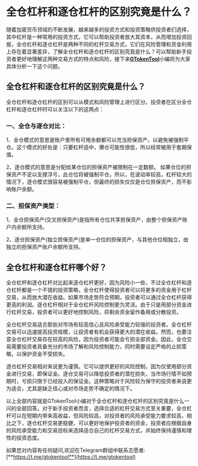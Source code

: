 # 全仓杠杆和逐仓杠杆的区别究竟是什么？

随着加密货币领域的不断发展，越来越多的投资方式和投资策略供投资者们选择，其中杠杆是一种常用的投资方式，它可以帮助投资者放大其资本，从而增加投资回报，全仓杠杆和逐仓杠杆是两种不同的杠杆交易方式，它们在风险管理和资金利用上存在着显著差异，了解全仓杠杆和逐仓杠杆的区别究竟是什么？可以帮助新手投资者更好地理解这两种交易方式的特点和风险，接下来[**GTokenTool**](https://docs.gtokentool.com/)小编将为大家具体分析一下这个问题。

## 全仓杠杆和逐仓杠杆的区别究竟是什么？

全仓杠杆和逐仓杠杆的区别可以从模式和风险管理上进行区分。投资者在区分全仓杠杆和逐仓杠杆时可以关注以下的这两点：

### 一、全仓与逐仓对比：

1、全仓模式的意思是账户里所有可用余额都可以充当担保资产，以避免被强制平仓。这个模式的好处是：只要杠杆适中，爆仓可能性很低，所以经常被用于套期保值。

2、逐仓模式的意思是分配给某仓位的担保资产被限制在一定数额。 如果仓位的担保资产不足以支撑浮亏，此仓位将被强制平仓。所以，在波动率较高，杠杆较大的情况下，逐仓模式很容易被强制平仓，但最终的损失仅仅是仓位担保资产，而不影响账户余额。

### 二、担保资产类型：

1、全仓担保资产(交叉担保资产)是指所有仓位共享担保资产，由整个担保资产账户内余额所支持。

2、逐仓担保资产(独立担保资产)是单一仓位的担保资产，与其他仓位相独立，由独立的担保资产账户余额所支持。

## 全仓杠杆和逐仓杠杆哪个好？

全仓杠杆和逐仓杠杆对比起来逐仓杠杆更好，因为风险小一些，不过全仓杠杆和逐仓杠杆都是一个不错的投资策略，全仓杠杆使得投资者可以将更多的资金用于杠杆交易，从而放大潜在收益。如果市场走势符合预期，投资者可以通过全仓杠杆获得更高的利润。逐仓杠杆相对于全仓杠杆风险控制更为灵活。由于只是用部分资金进行杠杆交易，投资者可以更好地控制风险，将剩余资金留作备用或分散投资。

全仓杠杆交易适合那些对市场有较高信心且风险承受能力较强的投资者。全仓杠杆交易可以迅速提高投资规模，让投资者有机会获得更大的潜在收益。然而，也要注意全仓杠杆交易存在较高的风险，因为投资者可能会亏损全部资金。因此，全仓交易需要投资者具备充分的市场了解和风险控制能力，同时需要设定严格的止损策略，以保护资金不受损失。

逐仓杠杆交易相对来说更为谨慎。它可以提供更好的风险控制，因为仅使用部分资金进行交易，即保证金。逐仓交易可以降低投资者的潜在损失，当市场行情不如预期时，亏损只限于已经投入的保证金。这种策略对于风险较为保守的投资者来说更为适合，尤其是缺乏信心或对市场走势不确定的情况下。

以上全部内容就是GTokenTool小编对于全仓杠杆和逐仓杠杆的区别究竟是什么一问的全部回答。对于新手投资者而言，选择合适的杠杆交易方式至关重要，全仓杠杆可以在短期内带来高收益，但风险较高，对投资者的风险承受能力要求较高，相比之下，逐仓杠杆交易更稳健，可以更好地保护投资者的资金，投资者应根据自身的风险承受能力和交易目标来选择适合自己的杠杆交易方式，并始终保持谨慎和理性的投资态度。

如果您对内容有任何疑问,欢迎在Telegram群组中联系志愿者: [**https://t.me/gtokentool**](https://t.me/gtokentool)
